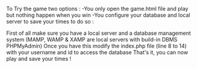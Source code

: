To Try the game two options :
    -You only open the game.html file and play but nothing happen when you win
    -You configure your database and local server to save your times to do so :

First of all make sure you have a local server and a database management system (MAMP, WAMP & XAMP are local servers with build-in DBMS PHPMyAdmin)
Once you have this modify the index.php file (line 8 to 14) with your username and id to access the database
That's it, you can now play and save your times !